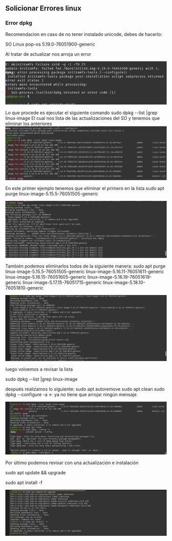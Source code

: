 ## Solicionar Errores linux
### Error dpkg
Recomendacion en caso de no tener instalado unicode, debes de hacerlo:

SO Linux pop-os 5.19.0-76051900-generic

Al tratar de actualizar nos arroja un error

![0](1.png)

Lo que procede es ejecutar el siguiente comando
sudo dpkg --list |grep linux-image
El cual nos lista de las actualizaciones del SO y tenemos que eliminar los anteriores 
![1](2.png)

En este primer ejemplo tenemos que eliminar el primero en la lista
sudo apt purge linux-image-5.15.5-76051505-generic

![2](3.png)

También podemos eliminarlos todos de la siguiente manera:
sudo apt purge linux-image-5.15.5-76051505-generic linux-image-5.16.11-76051611-generic linux-image-5.16.15-76051605-generic linux-image-5.16.19-76051619-generic linux-image-5.17.15-76051715-generic linux-image-5.18.10-76051810-generic 

![3](6.png)

luego volvemos a revisar la lista

sudo dpkg --list |grep linux-image 

después realizamos lo siguiente:
sudo apt autoremove
sudo apt clean 
sudo dpkg --configure -a <- ya no tiene que arrojar ningún mensaje

![4](8.png)

Por último podemos revisar con una actualización e instalación

sudo apt update && upgrade

sudo apt install -f

![5](10.png)

